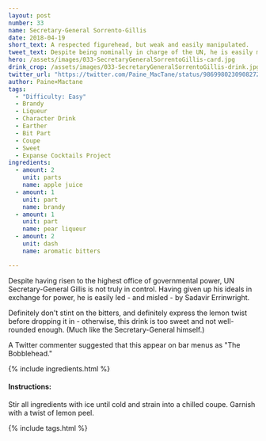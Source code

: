 ```yaml
---
layout: post
number: 33
name: Secretary-General Sorrento-Gillis
date: 2018-04-19
short_text: A respected figurehead, but weak and easily manipulated.
tweet_text: Despite being nominally in charge of the UN, he is easily manipulated by his own underlings. 
hero: /assets/images/033-SecretaryGeneralSorrentoGillis-card.jpg
drink_crop: /assets/images/033-SecretaryGeneralSorrentoGillis-drink.jpg
twitter_url: "https://twitter.com/Paine_MacTane/status/986998023090827264"
author: Paine×Mactane
tags: 
  - "Difficulty: Easy"
  - Brandy
  - Liqueur
  - Character Drink
  - Earther
  - Bit Part
  - Coupe
  - Sweet
  - Expanse Cocktails Project
ingredients:
  - amount: 2
    unit: parts
    name: apple juice
  - amount: 1
    unit: part
    name: brandy
  - amount: 1
    unit: part
    name: pear liqueur
  - amount: 2
    unit: dash
    name: aromatic bitters

---
```


Despite having risen to the highest office of governmental power, UN Secretary-General Gillis is not truly in control. Having given up his ideals in exchange for power, he is easily led - and misled - by Sadavir Errinwright. 

Definitely don't stint on the bitters, and definitely express the lemon twist before dropping it in - otherwise, this drink is too sweet and not well-rounded enough. (Much like the Secretary-General himself.)

A Twitter commenter suggested that this appear on bar menus as "The Bobblehead." 

{% include ingredients.html %}

#### Instructions:

Stir all ingredients with ice until cold and strain into a chilled coupe. Garnish with a twist of lemon peel.

{% include tags.html %}
